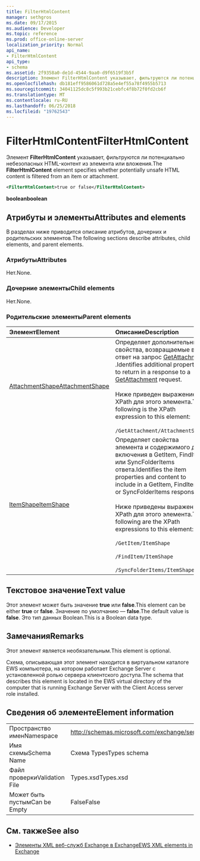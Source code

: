 ```yaml
---
title: FilterHtmlContent
manager: sethgros
ms.date: 09/17/2015
ms.audience: Developer
ms.topic: reference
ms.prod: office-online-server
localization_priority: Normal
api_name:
- FilterHtmlContent
api_type:
- schema
ms.assetid: 2f9358a0-de1d-4544-9aa0-d9f6519f3b5f
description: Элемент FilterHtmlContent указывает, фильтруются ли потенциально небезопасных HTML-контент из элемента или вложения.
ms.openlocfilehash: db181eff9586061d728a5e4ef55a78f4955b5713
ms.sourcegitcommit: 34041125dc8c5f993b21cebfc4f8b72f0fd2cb6f
ms.translationtype: MT
ms.contentlocale: ru-RU
ms.lasthandoff: 06/25/2018
ms.locfileid: "19762543"
---
```

# <a name="filterhtmlcontent"></a><span data-ttu-id="6125d-103">FilterHtmlContent</span><span class="sxs-lookup"><span data-stu-id="6125d-103">FilterHtmlContent</span></span>

<span data-ttu-id="6125d-104">Элемент **FilterHtmlContent** указывает, фильтруются ли потенциально небезопасных HTML-контент из элемента или вложения.</span><span class="sxs-lookup"><span data-stu-id="6125d-104">The **FilterHtmlContent** element specifies whether potentially unsafe HTML content is filtered from an item or attachment.</span></span> 
  
```xml
<FilterHtmlContent>true or false</FilterHtmlContent>
```

 <span data-ttu-id="6125d-105">**boolean**</span><span class="sxs-lookup"><span data-stu-id="6125d-105">**boolean**</span></span>
## <a name="attributes-and-elements"></a><span data-ttu-id="6125d-106">Атрибуты и элементы</span><span class="sxs-lookup"><span data-stu-id="6125d-106">Attributes and elements</span></span>

<span data-ttu-id="6125d-107">В разделах ниже приводится описание атрибутов, дочерних и родительских элементов.</span><span class="sxs-lookup"><span data-stu-id="6125d-107">The following sections describe attributes, child elements, and parent elements.</span></span>
  
### <a name="attributes"></a><span data-ttu-id="6125d-108">Атрибуты</span><span class="sxs-lookup"><span data-stu-id="6125d-108">Attributes</span></span>

<span data-ttu-id="6125d-109">Нет.</span><span class="sxs-lookup"><span data-stu-id="6125d-109">None.</span></span>
  
### <a name="child-elements"></a><span data-ttu-id="6125d-110">Дочерние элементы</span><span class="sxs-lookup"><span data-stu-id="6125d-110">Child elements</span></span>

<span data-ttu-id="6125d-111">Нет.</span><span class="sxs-lookup"><span data-stu-id="6125d-111">None.</span></span>
  
### <a name="parent-elements"></a><span data-ttu-id="6125d-112">Родительские элементы</span><span class="sxs-lookup"><span data-stu-id="6125d-112">Parent elements</span></span>

|<span data-ttu-id="6125d-113">**Элемент**</span><span class="sxs-lookup"><span data-stu-id="6125d-113">**Element**</span></span>|<span data-ttu-id="6125d-114">**Описание**</span><span class="sxs-lookup"><span data-stu-id="6125d-114">**Description**</span></span>|
|:-----|:-----|
|[<span data-ttu-id="6125d-115">AttachmentShape</span><span class="sxs-lookup"><span data-stu-id="6125d-115">AttachmentShape</span></span>](attachmentshape.md) <br/> | <span data-ttu-id="6125d-116">Определяет дополнительные свойства, возвращаемые в ответ на запрос [GetAttachment](getattachment.md) .</span><span class="sxs-lookup"><span data-stu-id="6125d-116">Identifies additional properties to return in a response to a [GetAttachment](getattachment.md) request.</span></span>  <br/><br/>  <span data-ttu-id="6125d-117">Ниже приведен выражение XPath для этого элемента.</span><span class="sxs-lookup"><span data-stu-id="6125d-117">The following is the XPath expression to this element:</span></span> <br/> <br/>  `/GetAttachment/AttachmentShape` <br/> |
|[<span data-ttu-id="6125d-118">ItemShape</span><span class="sxs-lookup"><span data-stu-id="6125d-118">ItemShape</span></span>](itemshape.md) <br/> | <span data-ttu-id="6125d-119">Определяет свойства элемента и содержимого для включения в GetItem, FindItem или SyncFolderItems ответа.</span><span class="sxs-lookup"><span data-stu-id="6125d-119">Identifies the item properties and content to include in a GetItem, FindItem, or SyncFolderItems response.</span></span>  <br/> <br/> <span data-ttu-id="6125d-120">Ниже приведены выражения XPath для этого элемента.</span><span class="sxs-lookup"><span data-stu-id="6125d-120">The following are the XPath expressions to this element:</span></span> <br/> <br/>  `/GetItem/ItemShape`<br/> <br/>  `/FindItem/ItemShape`<br/> <br/>  `/SyncFolderItems/ItemShape` <br/> |
   
## <a name="text-value"></a><span data-ttu-id="6125d-121">Текстовое значение</span><span class="sxs-lookup"><span data-stu-id="6125d-121">Text value</span></span>

<span data-ttu-id="6125d-122">Этот элемент может быть значение **true** или **false**.</span><span class="sxs-lookup"><span data-stu-id="6125d-122">This element can be either **true** or **false**.</span></span> <span data-ttu-id="6125d-123">Значение по умолчанию — **false**.</span><span class="sxs-lookup"><span data-stu-id="6125d-123">The default value is **false**.</span></span> <span data-ttu-id="6125d-124">Это тип данных Boolean.</span><span class="sxs-lookup"><span data-stu-id="6125d-124">This is a Boolean data type.</span></span>
  
## <a name="remarks"></a><span data-ttu-id="6125d-125">Замечания</span><span class="sxs-lookup"><span data-stu-id="6125d-125">Remarks</span></span>

<span data-ttu-id="6125d-126">Этот элемент является необязательным.</span><span class="sxs-lookup"><span data-stu-id="6125d-126">This element is optional.</span></span>
  
<span data-ttu-id="6125d-127">Схема, описывающая этот элемент находится в виртуальном каталоге EWS компьютера, на котором работает Exchange Server с установленной ролью сервера клиентского доступа.</span><span class="sxs-lookup"><span data-stu-id="6125d-127">The schema that describes this element is located in the EWS virtual directory of the computer that is running Exchange Server with the Client Access server role installed.</span></span>
  
## <a name="element-information"></a><span data-ttu-id="6125d-128">Сведения об элементе</span><span class="sxs-lookup"><span data-stu-id="6125d-128">Element information</span></span>

|||
|:-----|:-----|
|<span data-ttu-id="6125d-129">Пространство имен</span><span class="sxs-lookup"><span data-stu-id="6125d-129">Namespace</span></span>  <br/> |http://schemas.microsoft.com/exchange/services/2006/types  <br/> |
|<span data-ttu-id="6125d-130">Имя схемы</span><span class="sxs-lookup"><span data-stu-id="6125d-130">Schema Name</span></span>  <br/> |<span data-ttu-id="6125d-131">Схема Types</span><span class="sxs-lookup"><span data-stu-id="6125d-131">Types schema</span></span>  <br/> |
|<span data-ttu-id="6125d-132">Файл проверки</span><span class="sxs-lookup"><span data-stu-id="6125d-132">Validation File</span></span>  <br/> |<span data-ttu-id="6125d-133">Types.xsd</span><span class="sxs-lookup"><span data-stu-id="6125d-133">Types.xsd</span></span>  <br/> |
|<span data-ttu-id="6125d-134">Может быть пустым</span><span class="sxs-lookup"><span data-stu-id="6125d-134">Can be Empty</span></span>  <br/> |<span data-ttu-id="6125d-135">False</span><span class="sxs-lookup"><span data-stu-id="6125d-135">False</span></span>  <br/> |
   
## <a name="see-also"></a><span data-ttu-id="6125d-136">См. также</span><span class="sxs-lookup"><span data-stu-id="6125d-136">See also</span></span>

- [<span data-ttu-id="6125d-137">Элементы XML веб-служб Exchange в Exchange</span><span class="sxs-lookup"><span data-stu-id="6125d-137">EWS XML elements in Exchange</span></span>](ews-xml-elements-in-exchange.md)

